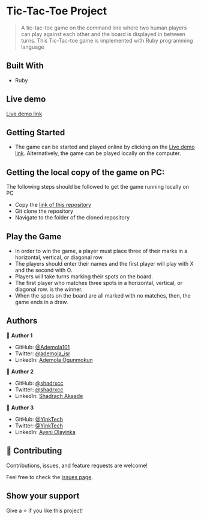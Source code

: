 # Tic-Tac-Toe Project

> A tic-tac-toe game on the command line where two human players can play against each other and the board is displayed in between turns. This Tic-Tac-toe game is implemented with Ruby programming language

## Built With

- Ruby

## Live demo

[Live demo link](https://replit.com/@Ademola101/TicTacToe-1#bin/main.rb)

## Getting Started

- The game can be started and played online by clicking on the [Live demo link](https://replit.com/@Ademola101/TicTacToe-1#bin/main.rb). Alternatively, the game can be played locally on the computer.

## Getting the local copy of the game on PC:

The following steps should be followed to get the game running locally on PC

- Copy the [link of this repository](https://github.com/Ademola101/Tic_Tac_Toe)
- Git clone the repository
- Navigate to the folder of the cloned repository


## Play the Game

- In order to win the game, a player must place three of their marks in a horizontal, vertical, or diagonal row
- The players should enter their names and the first player will play with X and the second with O.
- Players will take turns marking their spots on the board.
- The first player who matches three spots in a horizontal, vertical, or diagonal row. is the winner.
- When the spots on the board are all marked with no matches, then, the game ends in a draw.

## Authors
👤 **Author 1**

- GitHub: [@Ademola101](https://github.com/Ademola101)
- Twitter: [@ademola_isr](https://twitter.com/ademola_isr)
- LinkedIn: [Ademola Ogunmokun](https://linkedin.com/in/ademola-ogunmokun-492575203)

👤 **Author 2**

- GitHub: [@shadrxcc](https://github.com/shadrxcc)
- Twitter: [@shadrxcc](https://twitter.com/shadrxcc)
- LinkedIn: [Shadrach Akaade](https://www.linkedin.com/in/shadrach-akaade-24a375189/)

👤 **Author 3**

- GitHub: [@YinkTech](https://github.com/yinktech)
- Twitter: [@YinkTech](https://twitter.com/yinktech)
- LinkedIn: [Ayeni Olayinka](https://www.linkedin.com/in/ayeni-olayinka-726181134/)

## 🤝 Contributing

Contributions, issues, and feature requests are welcome!

Feel free to check the [issues page](https://github.com/Ademola101/Tic_Tac_Toe/issues).

## Show your support

Give a ⭐️ if you like this project!
